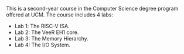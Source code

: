 This is a second-year course in the Computer Science degree program offered at UCM. The course includes 4 labs:

+ Lab 1: The RISC-V ISA.
+ Lab 2: The VeeR EH1 core.
+ Lab 3: The Memory Hierarchy.
+ Lab 4: The I/O System.
